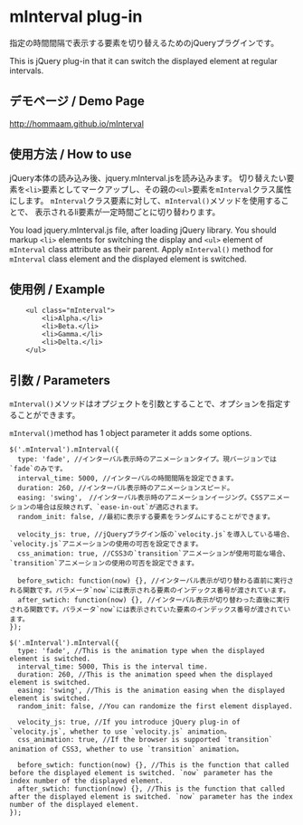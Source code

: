 # mInterval plug-in
指定の時間間隔で表示する要素を切り替えるためのjQueryプラグインです。

This is jQuery plug-in that it can switch the displayed element at regular intervals.

## デモページ / Demo Page
http://hommaam.github.io/mInterval

## 使用方法 / How to use
jQuery本体の読み込み後、jquery.mInterval.jsを読み込みます。
切り替えたい要素を`<li>`要素としてマークアップし、その親の`<ul>`要素を`mInterval`クラス属性にします。
`mInterval`クラス要素に対して、`mInterval()`メソッドを使用することで、
表示されるli要素が一定時間ごとに切り替わります。

You load jquery.mInterval.js file, after loading jQuery library.
You should markup `<li>` elements for switching the display and `<ul>` element of `mInterval` class attribute as their parent.
Apply `mInterval()` method for `mInterval` class element and the displayed element is switched.


## 使用例 / Example


```
	<ul class="mInterval">
		<li>Alpha.</li>
		<li>Beta.</li>
		<li>Gamma.</li>
		<li>Delta.</li>
	</ul>
```


## 引数 / Parameters
`mInterval()`メソッドはオプジェクトを引数とすることで、オプションを指定することができます。


`mInterval()`method has 1 object parameter it adds some options.


```
$('.mInterval').mInterval({
  type: 'fade', //インターバル表示時のアニメーションタイプ。現バージョンでは`fade`のみです。
  interval_time: 5000, //インターバルの時間間隔を設定できます。
  duration: 260, //インターバル表示時のアニメーションスピード。
  easing: 'swing',　//インターバル表示時のアニメーションイージング。CSSアニメーションの場合は反映されず、`ease-in-out`が適応されます。
  random_init: false, //最初に表示する要素をランダムにすることができます。

  velocity_js: true, //jQueryプラグイン版の`velocity.js`を導入している場合、`velocity.js`アニメーションの使用の可否を設定できます。
  css_animation: true, //CSS3の`transition`アニメーションが使用可能な場合、`transition`アニメーションの使用の可否を設定できます。

  before_swtich: function(now) {}, //インターバル表示が切り替わる直前に実行される関数です。パラメータ`now`には表示される要素のインデックス番号が渡されています。
  after_swtich: function(now) {}, //インターバル表示が切り替わった直後に実行される関数です。パラメータ`now`には表示されていた要素のインデックス番号が渡されています。
});
```


```
$('.mInterval').mInterval({
  type: 'fade', //This is the animation type when the displayed element is switched.
  interval_time: 5000, This is the interval time.
  duration: 260, //This is the animation speed when the displayed element is switched.
  easing: 'swing', //This is the animation easing when the displayed element is switched.
  random_init: false, //You can randomize the first element displayed.

  velocity_js: true, //If you introduce jQuery plug-in of `velocity.js`, whether to use `velocity.js` animation。
  css_animation: true, //If the browser is supported `transition` animation of CSS3, whether to use `transition` animation。

  before_swtich: function(now) {}, //This is the function that called before the displayed element is switched. `now` parameter has the index number of the displayed element.
  after_swtich: function(now) {}, //This is the function that called after the displayed element is switched. `now` parameter has the index number of the displayed element.
});
```
